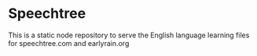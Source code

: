 # Speechtree

This is a static node repository to serve the English language learning files for speechtree.com and earlyrain.org